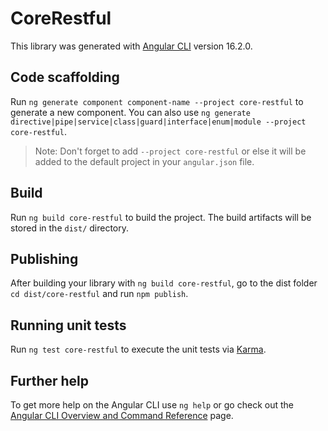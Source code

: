 # CoreRestful

This library was generated with [Angular CLI](https://github.com/angular/angular-cli) version 16.2.0.

## Code scaffolding

Run `ng generate component component-name --project core-restful` to generate a new component. You can also
use `ng generate directive|pipe|service|class|guard|interface|enum|module --project core-restful`.
> Note: Don't forget to add `--project core-restful` or else it will be added to the default project in
> your `angular.json` file.

## Build

Run `ng build core-restful` to build the project. The build artifacts will be stored in the `dist/` directory.

## Publishing

After building your library with `ng build core-restful`, go to the dist folder `cd dist/core-restful` and
run `npm publish`.

## Running unit tests

Run `ng test core-restful` to execute the unit tests via [Karma](https://karma-runner.github.io).

## Further help

To get more help on the Angular CLI use `ng help` or go check out
the [Angular CLI Overview and Command Reference](https://angular.io/cli) page.
